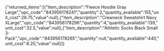 {"returned_items":[{"item_description":"Fleece Hoodie Gray Large","upc_code":"843956178241","quantity":2,"quantity_available":155,"unit_cost":28.75,"value":null},{"item_description":"Crewneck Sweatshirt Navy XLarge","upc_code":"843956178296","quantity":4,"quantity_available":139,"unit_cost":32.5,"value":null},{"item_description":"Athletic Socks Black Small 3-Pack","upc_code":"843956178265","quantity":null,"quantity_available":440,"unit_cost":8.25,"value":null}]}